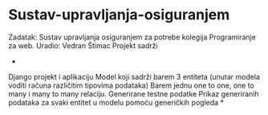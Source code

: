 # Sustav-upravljanja-osiguranjem

Zadatak: Sustav upravljanja osiguranjem za potrebe kolegija Programiranje za web.
Uradio: Vedran Štimac
Projekt sadrži

*
Django projekt i aplikaciju
Model koji sadrži barem 3 entiteta (unutar modela voditi računa različitim tipovima podataka)
Barem jednu one to one, one to many i many to many relaciju.
Generirane testne podatke
Prikaz generiranih podataka za svaki entitet u modelu pomoću generičkih pogleda
*

